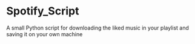 # Spotify_Script
A small Python script for downloading the liked music in your playlist and saving it on your own machine

